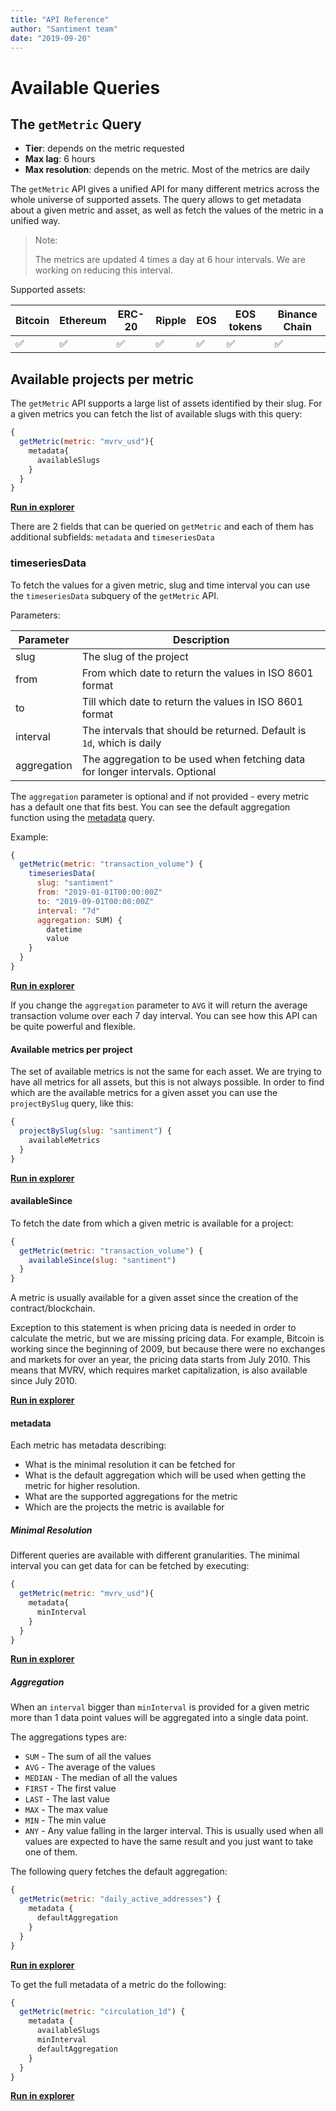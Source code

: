 ```yaml
---
title: "API Reference"
author: "Santiment team"
date: "2019-09-20"
---
```


# Available Queries

## The `getMetric` Query

- **Tier**: depends on the metric requested
- **Max lag**: 6 hours
- **Max resolution**: depends on the metric. Most of the metrics are daily

The `getMetric` API gives a unified API for many different metrics across the whole universe of supported assets.
The query allows to get metadata about a given metric and asset, as well as fetch the values of the metric in a
unified way.

> Note:
>
> The metrics are updated 4 times a day at 6 hour intervals. We are working on reducing this interval.

Supported assets:

| Bitcoin            | Ethereum           | ERC-20             | Ripple             | EOS                | EOS tokens         | Binance Chain      |
| ------------------ | ------------------ | ------------------ | ------------------ | ------------------ | ------------------ | ------------------ |
| :white_check_mark: | :white_check_mark: | :white_check_mark: | :white_check_mark: | :white_check_mark: | :white_check_mark: | :white_check_mark: |

## Available projects per metric

The `getMetric` API supports a large list of assets identified by their slug. For a given metrics
you can fetch the list of available slugs with this query:

```js
{
  getMetric(metric: "mvrv_usd"){
    metadata{
      availableSlugs
    }
  }
}
```

**[Run in explorer](<https://api.santiment.net/graphiql?query=%7B%0A%20%20getMetric(metric%3A%20%22mvrv_usd%22)%7B%0A%20%20%20%20metadata%7B%0A%20%20%20%20%20%20availableSlugs%0A%20%20%20%20%7D%0A%20%20%7D%0A%7D>)**

There are 2 fields that can be queried on `getMetric` and each of them has additional subfields: `metadata` and `timeseriesData`

### timeseriesData

To fetch the values for a given metric, slug and time interval you can use the `timeseriesData` subquery of the `getMetric` API.

Parameters:

| Parameter   | Description                                                                  |
| ----------- | ---------------------------------------------------------------------------- |
| slug        | The slug of the project                                                      |
| from        | From which date to return the values in ISO 8601 format                      |
| to          | Till which date to return the values in ISO 8601 format                      |
| interval    | The intervals that should be returned. Default is `1d`, which is daily       |
| aggregation | The aggregation to be used when fetching data for longer intervals. Optional |

The `aggregation` parameter is optional and if not provided - every metric has a default one that fits best. You can see the default aggregation function using the [metadata](#metadata) query.

Example:

```js
{
  getMetric(metric: "transaction_volume") {
    timeseriesData(
      slug: "santiment"
      from: "2019-01-01T00:00:00Z"
      to: "2019-09-01T00:00:00Z"
      interval: "7d"
      aggregation: SUM) {
        datetime
        value
    }
  }
}
```

**[Run in explorer](<https://api.santiment.net/graphiql?query=%7B%0A%09getMetric(metric%3A%22transaction_volume%22)%20%7B%0A%20%20%20%20timeseriesData(slug%3A%22santiment%22%2C%20from%3A%222019-01-01T00%3A00%3A00Z%22%2C%20to%3A%222019-09-01T00%3A00%3A00Z%22%2C%20interval%3A%227d%22%2C%20aggregation%3ASUM)%20%7B%0A%20%20%20%20%20%20datetime%0A%20%20%20%20%20%20value%0A%20%20%20%20%7D%0A%20%20%7D%0A%7D%0A>)**

If you change the `aggregation` parameter to `AVG` it will return the average transaction volume over each 7 day interval. You can see how this API can be quite powerful and flexible.

#### Available metrics per project

The set of available metrics is not the same for each asset. We are trying to have all metrics for all assets, but this is not always possible. In order to find which are the available metrics for a given asset you can use the `projectBySlug` query, like this:

```js
{
  projectBySlug(slug: "santiment") {
    availableMetrics
  }
}
```

**[Run in explorer](<https://api.santiment.net/graphiql?query=%7B%0A%20%20projectBySlug(slug%3A%22santiment%22)%20%7B%0A%20%20%20%20availableMetrics%0A%20%20%7D%0A%7D>)**

#### availableSince

To fetch the date from which a given metric is available for a project:

```js
{
  getMetric(metric: "transaction_volume") {
    availableSince(slug: "santiment")
  }
}
```

A metric is usually available for a given asset since the creation of the contract/blockchain.

Exception to this statement is when pricing data is needed in order to calculate the metric, but we are missing pricing data. For example, Bitcoin is working since the beginning of 2009, but because there were no
exchanges and markets for over an year, the pricing data starts from July 2010. This means that MVRV, which requires market capitalization, is also available since July 2010.

**[Run in explorer](<https://api.santiment.net/graphiql?query=%7B%0A%09getMetric(metric%3A%22transaction_volume%22)%20%7B%0A%20%20%20%20availableSince(slug%3A%22santiment%22)%0A%20%20%7D%0A%7D%0A>)**

#### metadata

Each metric has metadata describing:

- What is the minimal resolution it can be fetched for
- What is the default aggregation which will be used when getting the metric for higher resolution.
- What are the supported aggregations for the metric
- Which are the projects the metric is available for

##### Minimal Resolution

Different queries are available with different granularities. The minimal interval you can get data for can be fetched by
executing:

```js
{
  getMetric(metric: "mvrv_usd"){
    metadata{
      minInterval
    }
  }
}
```

**[Run in explorer](<https://api.santiment.net/graphiql?query=%7B%0A%20%20getMetric(metric%3A%20%22mvrv_usd%22)%20%7B%0A%20%20%20%20metadata%20%7B%0A%20%20%20%20%20%20minInterval%0A%20%20%20%20%7D%0A%20%20%7D%0A%7D%0A>)**

##### Aggregation

When an `interval` bigger than `minInterval` is provided for a given metric more than 1 data point values will be aggregated
into a single data point.

The aggregations types are:

- `SUM` - The sum of all the values
- `AVG` - The average of the values
- `MEDIAN` - The median of all the values
- `FIRST` - The first value
- `LAST` - The last value
- `MAX` - The max value
- `MIN` - The min value
- `ANY` - Any value falling in the larger interval. This is usually used when all values are expected to have the same result and you just want to take one of them.

The following query fetches the default aggregation:

```js
{
  getMetric(metric: "daily_active_addresses") {
    metadata {
      defaultAggregation
    }
  }
}
```

**[Run in explorer](<https://api.santiment.net/graphiql?query=%7B%0A%20%20getMetric(metric%3A%20%22daily_active_addresses%22)%20%7B%0A%20%20%20%20metadata%20%7B%0A%20%20%20%20%20%20defaultAggregation%0A%20%20%20%20%7D%0A%20%20%7D%0A%7D>)**

To get the full metadata of a metric do the following:

```js
{
  getMetric(metric: "circulation_1d") {
    metadata {
      availableSlugs
      minInterval
      defaultAggregation
    }
  }
}
```

**[Run in explorer](<https://api.santiment.net/graphiql?query=%7B%0A%20%20getMetric(metric%3A%20%22circulation_1d%22)%20%7B%0A%20%20%20%20metadata%20%7B%0A%20%20%20%20%20%20availableSlugs%0A%20%20%20%20%20%20minInterval%0A%20%20%20%20%20%20defaultAggregation%0A%20%20%20%20%7D%0A%20%20%7D%0A%7D>)**
